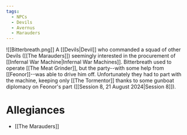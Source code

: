 ```yaml
---
tags:
  - NPCs
  - Devils
  - Avernus
  - Marauders
---
```

![[Bitterbreath.png]]
A [[Devils|Devil]] who commanded a squad of other Devils ([[The Marauders]]) seemingly interested in the procurement of [[Infernal War Machine|Infernal War Machines]]. Bitterbreath used to operate [[The Meat Grinder]], but the party--with some help from [[Feonor]]--was able to drive him off. Unfortunately they had to part with the machine, keeping only [[The Tormentor]] thanks to some gunboat diplomacy on Feonor's part ([[Session 8, 21 August 2024|Session 8]]).
# Allegiances
- [[The Marauders]]